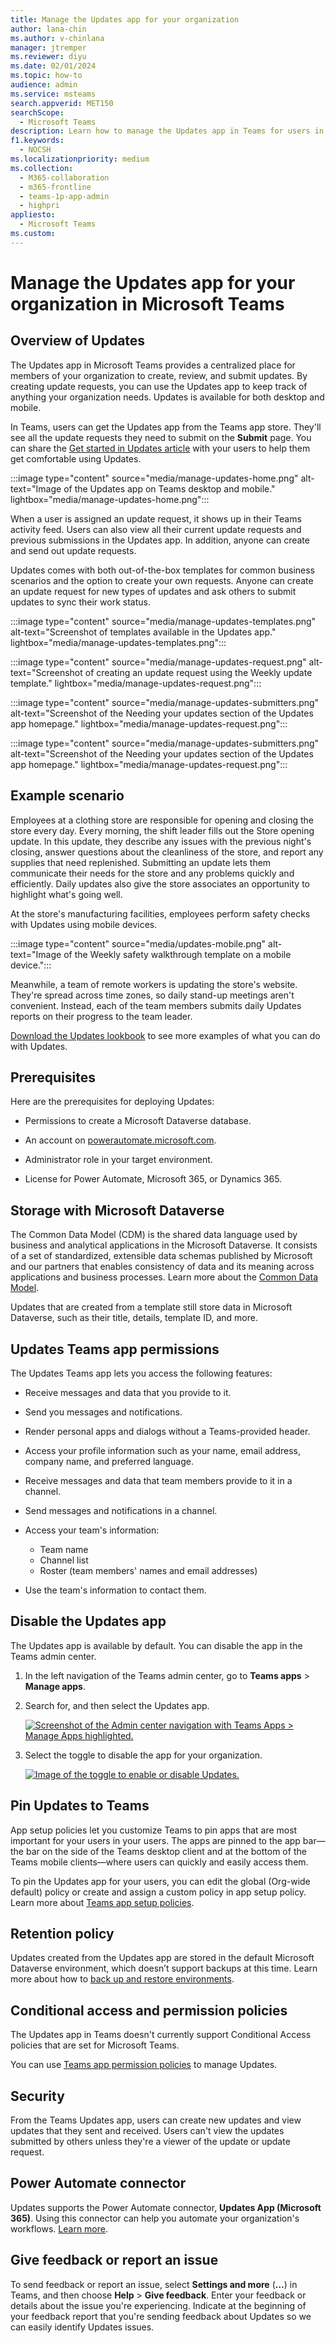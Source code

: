 ```yaml
---
title: Manage the Updates app for your organization
author: lana-chin
ms.author: v-chinlana
manager: jtremper
ms.reviewer: diyu
ms.date: 02/01/2024
ms.topic: how-to
audience: admin
ms.service: msteams
search.appverid: MET150
searchScope:
  - Microsoft Teams
description: Learn how to manage the Updates app in Teams for users in your organization.
f1.keywords:
  - NOCSH
ms.localizationpriority: medium
ms.collection: 
  - M365-collaboration
  - m365-frontline
  - teams-1p-app-admin
  - highpri
appliesto: 
  - Microsoft Teams
ms.custom: 
---
```


# Manage the Updates app for your organization in Microsoft Teams

## Overview of Updates

The Updates app in Microsoft Teams provides a centralized place for members of your organization to create, review, and submit updates. By creating update requests, you can use the Updates app to keep track of anything your organization needs. Updates is available for both desktop and mobile.

In Teams, users can get the Updates app from the Teams app store. They'll see all the update requests they need to submit on the **Submit** page. You can share the [Get started in Updates article](https://support.microsoft.com/office/get-started-in-updates-c03a079e-e660-42dc-817b-ca4cfd602e5a) with your users to help them get comfortable using Updates.

:::image type="content" source="media/manage-updates-home.png" alt-text="Image of the Updates app on Teams desktop and mobile." lightbox="media/manage-updates-home.png":::

When a user is assigned an update request, it shows up in their Teams activity feed. Users can also view all their current update requests and previous submissions in the Updates app. In addition, anyone can create and send out update requests.

Updates comes with both out-of-the-box templates for common business scenarios and the option to create your own requests. Anyone can create an update request for new types of updates and ask others to submit updates to sync their work status.

:::image type="content" source="media/manage-updates-templates.png" alt-text="Screenshot of templates available in the Updates app." lightbox="media/manage-updates-templates.png":::

:::image type="content" source="media/manage-updates-request.png" alt-text="Screenshot of creating an update request using the Weekly update template." lightbox="media/manage-updates-request.png":::

:::image type="content" source="media/manage-updates-submitters.png" alt-text="Screenshot of the Needing your updates section of the Updates app homepage." lightbox="media/manage-updates-request.png":::

:::image type="content" source="media/manage-updates-submitters.png" alt-text="Screenshot of the Needing your updates section of the Updates app homepage." lightbox="media/manage-updates-request.png":::

## Example scenario

Employees at a clothing store are responsible for opening and closing the store every day. Every morning, the shift leader fills out the Store opening update. In this update, they describe any issues with the previous night's closing, answer questions about the cleanliness of the store, and report any supplies that need replenished. Submitting an update lets them communicate their needs for the store and any problems quickly and efficiently. Daily updates also give the store associates an opportunity to highlight what's going well.

At the store's manufacturing facilities, employees perform safety checks with Updates using mobile devices.

:::image type="content" source="media/updates-mobile.png" alt-text="Image of the Weekly safety walkthrough template on a mobile device.":::

Meanwhile, a team of remote workers is updating the store's website. They're spread across time zones, so daily stand-up meetings aren't convenient. Instead, each of the team members submits daily Updates reports on their progress to the team leader.

[Download the Updates lookbook](https://go.microsoft.com/fwlink/?linkid=2197649) to see more examples of what you can do with Updates.

## Prerequisites

Here are the prerequisites for deploying Updates:

- Permissions to create a Microsoft Dataverse database.

- An account on [powerautomate.microsoft.com](https://powerautomate.microsoft.com/).

- Administrator role in your target environment.

- License for Power Automate, Microsoft 365, or Dynamics 365.

## Storage with Microsoft Dataverse

The Common Data Model (CDM) is the shared data language used by business and analytical applications in the Microsoft Dataverse. It consists of a set of standardized, extensible data schemas published by Microsoft and our partners that enables consistency of data and its meaning across applications and business processes. Learn more about the [Common Data Model](/common-data-model/).

Updates that are created from a template still store data in Microsoft Dataverse, such as their title, details, template ID, and more.

## Updates Teams app permissions

The Updates Teams app lets you access the following features:

- Receive messages and data that you provide to it.

- Send you messages and notifications.

- Render personal apps and dialogs without a Teams-provided header.

- Access your profile information such as your name, email address, company name, and preferred language.

- Receive messages and data that team members provide to it in a channel.

- Send messages and notifications in a channel.

- Access your team's information:
  - Team name
  - Channel list
  - Roster (team members' names and email addresses)

- Use the team's information to contact them.

## Disable the Updates app

The Updates app is available by default. You can disable the app in the Teams admin center.

  1. In the left navigation of the Teams admin center, go to **Teams apps** > **Manage apps**.

  1. Search for, and then select the Updates app.

     [![Screenshot of the Admin center navigation with Teams Apps > Manage Apps highlighted.](media/manage-updates-small.png)](media/manage-updates.png#lightbox)

  1. Select the toggle to disable the app for your organization.

     [![Image of the toggle to enable or disable Updates.](media/toggle-updates.png)](media/toggle-updates.png#lightbox)

## Pin Updates to Teams

App setup policies let you customize Teams to pin apps that are most important for your users in your users. The apps are pinned to the app bar—the bar on the side of the Teams desktop client and at the bottom of the Teams mobile clients—where users can quickly and easily access them.

To pin the Updates app for your users, you can edit the global (Org-wide default) policy or create and assign a custom policy in app setup policy. Learn more about [Teams app setup policies](teams-app-setup-policies.md).

## Retention policy

Updates created from the Updates app are stored in the default Microsoft Dataverse environment, which doesn’t support backups at this time. Learn more about how to [back up and restore environments](/power-platform/admin/backup-restore-environments).

## Conditional access and permission policies

The Updates app in Teams doesn't currently support Conditional Access policies that are set for Microsoft Teams.

You can use [Teams app permission policies](teams-app-permission-policies.md) to manage Updates.

## Security

From the Teams Updates app, users can create new updates and view updates that they sent and received. Users can't view the updates submitted by others unless they're a viewer of the update or update request.

## Power Automate connector

Updates supports the Power Automate connector, **Updates App (Microsoft 365)**. Using this connector can help you automate your organization's workflows. [Learn more](https://powerautomate.microsoft.com/blog/automate-workflows-with-power-automate-connector-for-updates-in-microsoft-teams/).

## Give feedback or report an issue

To send feedback or report an issue, select **Settings and more** (**…**) in Teams, and then choose **Help** > **Give feedback**. Enter your feedback or details about the issue you're experiencing. Indicate at the beginning of your feedback report that you're sending feedback about Updates so we can easily identify Updates issues.

